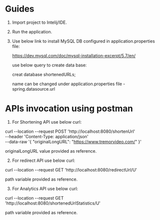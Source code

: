 # Guides

1. Import project to Intelij/IDE.

2. Run the application.

3. Use below link to install MySQL DB configured in application.properties file:

    https://dev.mysql.com/doc/mysql-installation-excerpt/5.7/en/
    
    use below query to create data base:
    
    creat database shortenedURLs;
    
    name can be changed under application.properties file -  spring.datasource.url
    
 # APIs invocation using postman
 
 1. For Shortening API use below curl:
 
 curl --location --request POST 'http://localhost:8080/shortenUrl' \
 --header 'Content-Type: application/json' \
 --data-raw '{
    "originalLongURL": "https://www.tremorvideo.com/"
 }'
 
 originalLongURL value provided as reference.
 
 2. For redirect API use below curl:
 
 curl --location --request GET 'http://localhost:8080/redirectUrl/U'
 
 path variable provided as reference.
 
 3. For Analytics API use below curl:
 
 curl --location --request GET 'http://localhost:8080/shortenedUrlStatistics/U' 
 
 path variable provided as reference.
 
 
